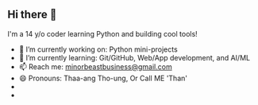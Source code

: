 ## Hi there 👋
I'm a 14 y/o coder learning Python and building cool tools!

- 🔭 I’m currently working on: Python mini-projects
- 🌱 I’m currently learning: Git/GitHub, Web/App development, and AI/ML
- 📫 Reach me: minorbeastbusiness@gmail.com
- 😄 Pronouns: Thaa-ang Tho-ung, Or Call ME 'Than'
- 
- 
